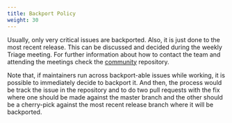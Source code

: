 ```yaml
---
title: Backport Policy
weight: 30
---
```


Usually, only very critical issues are backported. Also, it is just done to the most recent release. This can be discussed and decided during the weekly Triage meeting. For further information about how to contact the team and attending the meetings check the [community](https://github.com/operator-framework/community) repository.   

Note that, if maintainers run across backport-able issues while working, it is possible to immediately decide to backport it. And then, the process would be track the issue in the repository and to do two pull requests with the fix where one should be made against the master branch and the other should be a cherry-pick against the most recent release branch where it will be backported.
